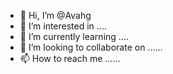 - 👋 Hi, I’m @Avahg 
- 👀 I’m interested in ....
- 🌱 I’m currently learning ....
- 💞️ I’m looking to collaborate on ......
- 📫 How to reach me ......

<!---
Avahg/Avahg is a ✨ special ✨ repository because its `README.md` (this file) appears on your GitHub profile.
You can click the Preview link to take a look at your changes.
--->
